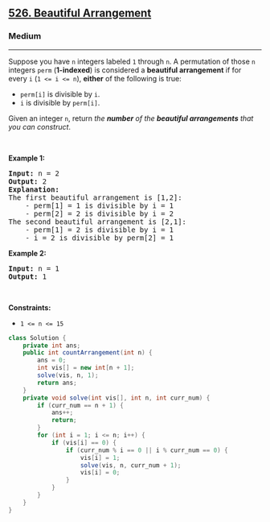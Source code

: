 <h2><a href="https://leetcode.com/problems/beautiful-arrangement">526. Beautiful Arrangement</a></h2><h3>Medium</h3><hr><p>Suppose you have <code>n</code> integers labeled <code>1</code> through <code>n</code>. A permutation of those <code>n</code> integers <code>perm</code> (<strong>1-indexed</strong>) is considered a <strong>beautiful arrangement</strong> if for every <code>i</code> (<code>1 &lt;= i &lt;= n</code>), <strong>either</strong> of the following is true:</p>

<ul>
	<li><code>perm[i]</code> is divisible by <code>i</code>.</li>
	<li><code>i</code> is divisible by <code>perm[i]</code>.</li>
</ul>

<p>Given an integer <code>n</code>, return <em>the <strong>number</strong> of the <strong>beautiful arrangements</strong> that you can construct</em>.</p>

<p>&nbsp;</p>
<p><strong class="example">Example 1:</strong></p>

<pre>
<strong>Input:</strong> n = 2
<strong>Output:</strong> 2
<b>Explanation:</b> 
The first beautiful arrangement is [1,2]:
    - perm[1] = 1 is divisible by i = 1
    - perm[2] = 2 is divisible by i = 2
The second beautiful arrangement is [2,1]:
    - perm[1] = 2 is divisible by i = 1
    - i = 2 is divisible by perm[2] = 1
</pre>

<p><strong class="example">Example 2:</strong></p>

<pre>
<strong>Input:</strong> n = 1
<strong>Output:</strong> 1
</pre>

<p>&nbsp;</p>
<p><strong>Constraints:</strong></p>

<ul>
	<li><code>1 &lt;= n &lt;= 15</code></li>
</ul>

```java
class Solution {
    private int ans;
    public int countArrangement(int n) {
        ans = 0;
        int vis[] = new int[n + 1];
        solve(vis, n, 1);
        return ans;
    }
    private void solve(int vis[], int n, int curr_num) {
        if (curr_num == n + 1) {
            ans++;
            return;
        }
        for (int i = 1; i <= n; i++) {
            if (vis[i] == 0) {
                if (curr_num % i == 0 || i % curr_num == 0) {
                    vis[i] = 1;
                    solve(vis, n, curr_num + 1);
                    vis[i] = 0;
                }
            }
        }
    }
}
```
